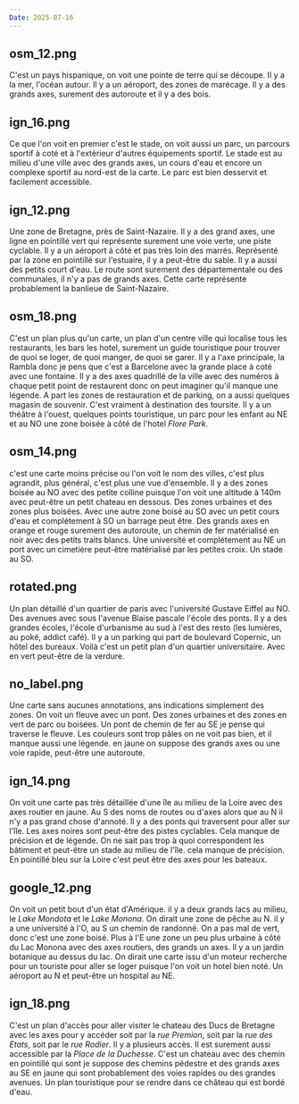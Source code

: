 ```yaml
---
Date: 2025-07-16
---
```

## osm_12.png
C'est un pays hispanique, on voit une pointe de terre qui se découpe. Il y a la mer, l'océan autour. Il y a un aéroport, des zones de marécage. Il y a des grands axes, surement des autoroute et il y a des bois. 

## ign_16.png
Ce que l'on voit en premier c'est le stade, on voit aussi un parc, un parcours sportif à coté et à l'extérieur d'autres équipements sportif. Le stade est au milieu d'une ville avec des grands axes, un cours d'eau et encore un complexe sportif au nord-est de la carte. Le parc est bien desservit et facilement accessible. 

## ign_12.png
Une zone de Bretagne, près de Saint-Nazaire. Il y a des grand axes, une ligne en pointillé vert qui représente surement une voie verte, une piste cyclable. Il y a un aéroport à côté et pas très loin des marrés. Représenté par la zone en pointillé sur l'estuaire, il y a peut-être du sable. Il y a aussi des petits court d'eau. Le route sont surement des départementale ou des communales, il n'y a pas de grands axes. Cette carte représente probablement la banlieue de Saint-Nazaire.


## osm_18.png
C'est un plan plus qu'un carte, un plan d'un centre ville qui localise tous les restaurants, les bars les hotel, surement un guide touristique pour trouver de quoi se loger, de quoi manger, de quoi se garer. Il y a l'axe principale, la Rambla donc je pens que c'est a Barcelone avec la grande place à coté avec une fontaine. Il y a des axes quadrillé de la ville avec des numéros à chaque petit point de restaurent donc on peut imaginer qu'il manque une légende. A part les zones de restauration et de parking, on a aussi quelques magasin de souvenir. C'est vraiment à destination des toursite. Il y a un théâtre à l'ouest, quelques points touristique, un parc pour les enfant au NE et au NO une zone boisée à côté de l'hotel *Flore Park*.

## osm_14.png
c'est une carte moins précise ou l'on voit le nom des villes, c'est plus agrandit, plus général, c'est plus une vue d'ensemble. Il y a des zones boisée au NO avec des petite colline puisque l'on voit une altitude à 140m avec peut-être un petit chateau en dessous. Des zones urbaines et des zones plus boisées. Avec une autre zone boisé au SO avec un petit cours d'eau et complétement à SO un barrage peut être. Des grands axes en orange et rouge surement des autoroute, un chemin de fer matérialisé en noir avec des petits traits blancs. Une université et complétement au NE un port avec un cimetière peut-être matérialisé par les petites croix. Un stade au SO. 

## rotated.png
Un plan détaillé d'un quartier de paris avec l'université Gustave Eiffel au NO. Des avenues avec sous l'avenue Blaise pascale l'école des ponts. Il y a des grandes écoles, l'école d'urbanisme au sud à l'est des resto (les lumières, au poké, addict café). Il y a un parking qui part de boulevard Copernic, un hôtel des bureaux. Voilà c'est un petit plan d'un quartier universitaire. Avec en vert peut-être de la verdure. 

## no_label.png
Une carte sans aucunes annotations, ans indications simplement des zones. On voit un fleuve avec un pont. Des zones urbaines et des zones en vert de parc ou boisées. Un pont de chemin de fer au SE je pense qui traverse le fleuve. Les couleurs sont trop pâles on ne voit pas bien, et il manque aussi une légende. en jaune on suppose des grands axes ou une voie rapide, peut-être une autoroute. 

## ign_14.png
On voit une carte pas très détaillée d'une île au milieu de la Loire avec des axes routier en jaune. Au S des noms de routes ou d'axes alors que au N il n'y a pas grand chose d'annoté. Il y a des ponts qui traversent pour aller sur l'île. Les axes noires sont peut-être des pistes cyclables. Cela manque de précision et de légende. On ne sait pas trop à quoi correspondent les bâtiment et peut-être un stade au milieu de l'île. cela manque de précision. En pointillé bleu sur la Loire c'est peut être des axes pour les bateaux. 

## google_12.png
On voit un petit bout d'un état d'Amérique. il y a deux grands lacs au milieu, le *Lake Mondota* et le *Lake Monona*. On dirait une zone de pêche au N. il y a une université à l'O, au S un chemin de randonné. On a pas mal de vert, donc c'est une zone boisé. Plus à l'E une zone un peu plus urbaine à côté du Lac Monona avec des axes routiers, des grands un axes. Il y a un jardin botanique au dessus du lac. On dirait une carte issu d'un moteur recherche pour un touriste pour aller se loger puisque l'on voit un hotel bien noté. Un aéroport au N et peut-être un hospital au NE. 

## ign_18.png
C'est un plan d'accès pour aller visiter le chateau des Ducs de Bretagne avec les axes pour y accéder soit par la *rue Premion*, soit par la *rue des Etats*, soit par le *rue Rodier*. Il y a plusieurs accès. Il est surement aussi accessible par la *Place de la Duchesse*. C'est un chateau avec des chemin en pointillé qui sont je suppose des chemins pédestre et des grands axes au SE en jaune qui sont probablement des voies rapides  ou des grandes avenues. Un plan touristique pour se rendre dans ce château qui est bordé d'eau. 

